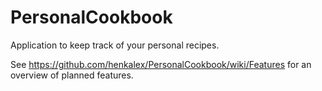# PersonalCookbook
Application to keep track of your personal recipes.

See https://github.com/henkalex/PersonalCookbook/wiki/Features for an overview of planned features.